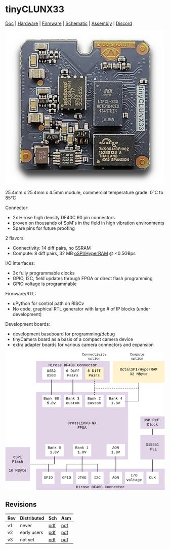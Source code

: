 # tinyCLUNX33

[Doc](https://tinyclunx33.tinyvision.ai/) |
[Hardware](https://github.com/tinyvision-ai-inc/tinyCLUNX33/tree/main/Hardware) |
[Firmware](https://github.com/tinyvision-ai-inc/tinyclunx33_zephyr_example) |
[Schematic](tinyCLUNX33_v2.0_Schematic.pdf) |
[Assembly](tinyCLUNX33_v2.0_Assembly.pdf) |
[Discord](https://discord.gg/yjVc6P3sCt)

![](images/som_v2.png)

25.4mm x 25.4mm x 4.5mm module, commercial temperature grade: 0°C to 85°C

Connector:
- 2x Hirose high density DF40C 60 pin connectors
- proven on thousands of SoM's in the field in high vibration environments
- Spare pins for future proofing

2 flavors:
- Connectivity: 14 diff pairs, no SSRAM
- Compute: 8 diff pairs, 32 MB [oSPI/HyperRAM](som_memory.md) @ <0.5GBps

I/O interfaces:
- 3x fully programmable clocks
- GPIO, I2C, field updates through FPGA or direct flash programming
- GPIO voltage is programmable

Firmware/RTL:
- uPython for control path on RISCv
- No code, graphical RTL generator with large # of IP blocks (under development)

Development boards:
- development baseboard for programming/debug
- tinyCamera board as a basis of a compact camera device
- extra adapter boards for various camera connectors and expansion

 ![](images/tinyclunx33_block_diagram.drawio.png)


## Revisions

| Rev | Distributed | Sch       | Asm       |
|-----|-------------|-----------|-----------|
| v1  | never       | [pdf][s1] | [pdf][a1] |
| v2  | early users | [pdf][s2] | [pdf][a2] |
| v3  | not yet     | [pdf][s3] | [pdf][a3] |

[s1]: tinyCLUNX33_v1.0_Schematic.pdf
[a1]: tinyCLUNX33_v1.0_Assembly.pdf
[s2]: tinyCLUNX33_v2.0_Schematic.pdf
[a2]: tinyCLUNX33_v2.0_Assembly.pdf
[s3]: tinyCLUNX33_v3.0_Schematic.pdf
[a3]: tinyCLUNX33_v3.0_Assembly.pdf
